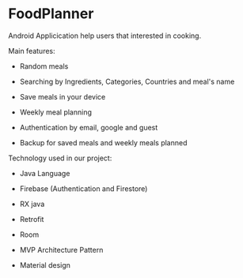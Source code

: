 # FoodPlanner

Android Applicication help users that interested in cooking.


Main features:
- Random meals

- Searching by Ingredients, Categories, Countries and meal's name

- Save meals in your device

- Weekly meal planning

- Authentication by email, google and guest

- Backup for saved meals and weekly meals planned




Technology used in our project:
- Java Language

- Firebase (Authentication and Firestore)

- RX java

- Retrofit

- Room

- MVP Architecture Pattern

- Material design














